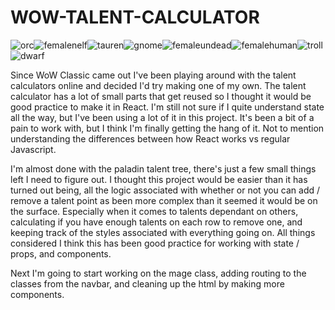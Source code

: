 # WOW-TALENT-CALCULATOR

![orc](https://user-images.githubusercontent.com/61264144/213262012-5a638b05-2c7e-424e-ab6d-3f1b8ac76ffb.png)![femalenelf](https://user-images.githubusercontent.com/61264144/213262034-0b5e8f19-ee71-483d-bbb7-26fd1f4f6620.png)![tauren](https://user-images.githubusercontent.com/61264144/213262059-f83270d7-a2d3-4663-861f-dbe7a25e73c3.png)![gnome](https://user-images.githubusercontent.com/61264144/213262072-a18aefc2-19ea-46d5-b0ce-7a3430f3d3b4.png)![femaleundead](https://user-images.githubusercontent.com/61264144/213262110-a331f73e-f426-4f45-9132-f7852e2f11fc.png)![femalehuman](https://user-images.githubusercontent.com/61264144/213262220-1852bc1d-56a0-4436-8c15-19e64b5ae050.png)![troll](https://user-images.githubusercontent.com/61264144/213262233-557f8e12-76ce-4d9c-b446-094a95bc6e3e.png)![dwarf](https://user-images.githubusercontent.com/61264144/213262244-eaade754-e568-4c7b-be78-b2039a89f6ec.png)

Since WoW Classic came out I've been playing around with the talent calculators online and decided I'd try making one of my own. The talent calculator has a lot of small parts that get reused so I thought it would be good practice to make it in React. I'm still not sure if I quite understand state all the way, but I've been using a lot of it in this project. It's been a bit of a pain to work with, but I think I'm finally getting the hang of it. Not to mention understanding the differences between how React works vs regular Javascript.

I'm almost done with the paladin talent tree, there's just a few small things left I need to figure out. I thought this project would be easier than it has turned out being, all the logic associated with whether or not you can add / remove a talent point as been more complex than it seemed it would be on the surface. Especially when it comes to talents dependant on others, calculating if you have enough talents on each row to remove one, and keeping track of the styles associated with everything going on. All things considered I think this has been good practice for working with state / props, and components. 

Next I'm going to start working on the mage class, adding routing to the classes from the navbar, and cleaning up the html by making more components.
